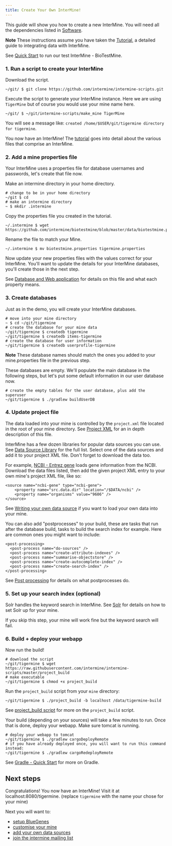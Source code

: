 ```yaml
---
title: Create Your Own InterMine!
---
```


This guide will show you how to create a new InterMine. You will need all the dependencies listed in [Software](../system-requirements/software/index.md).

**Note**
These instructions assume you have taken the [Tutorial](tutorial/index.md), a detailed guide to integrating data with InterMine.

See [Quick Start](quick-start.md) to run our test InterMine - BioTestMine.

### 1. Run a script to create your InterMine

Download the script.

```text
~/git/ $ git clone https://github.com/intermine/intermine-scripts.git
```

Execute the script to generate your InterMine instance. Here we are using `TigerMine` but of course you would use your mine name here.

```text
~/git/ $ ~/git/intermine-scripts/make_mine TigerMine
```

You will see a message like: `created /home/$USER/git/tigermine directory for tigermine`.

You now have an InterMine! The [tutorial](tutorial/index.md) goes into detail about the various files that comprise an InterMine.

### 2. Add a mine properties file

Your InterMine uses a properties file for database usernames and passwords, let's create that file now.

Make an intermine directory in your home directory.

```text
# change to be in your home directory
~/git $ cd
# make an intermine directory
~ $ mkdir .intermine
```

Copy the properties file you created in the tutorial.

```text
~/.intermine $ wget https://github.com/intermine/biotestmine/blob/master/data/biotestmine.properties 
```

Rename the file to match your Mine.

```text
~/.intermine $ mv biotestmine.properties tigermine.properties
```

Now update your new properties files with the values correct for your InterMine. You'll want to update the details for your InterMine databases, you'll create those in the next step.

See [Database and Web application](../webapp/properties/intermine-properties.md) for details on this file and what each property means.

### 3. Create databases

Just as in the demo, you will create your InterMine databases.

```text
# move into your mine directory
~ $ cd ~/git/tigermine
# create the database for your mine data
~/git/tigermine $ createdb tigermine
~/git/tigermine $ createdb items-tigermine
# create the database for user information
~/git/tigermine $ createdb userprofile-tigermine
```

**Note**
These database names should match the ones you added to your mine.properties file in the previous step.

These databases are empty. We'll populate the main database in the following steps, but let's put some default information in our user database now.

```text
# create the empty tables for the user database, plus add the superuser
~/git/tigermine $ ./gradlew buildUserDB
```

### 4. Update project file

The data loaded into your mine is controlled by the `project.xml` file located in the root of your mine directory. See [Project XML](../database/database-building/project-xml.md) for an in depth description of this file.

InterMine has a few dozen libraries for popular data sources you can use. See [Data Source Library](../database/data-sources/library/index.md) for the full list. Select one of the data sources and add it to your project XML file. Don't forget to download the data too.

For example, [NCBI - Entrez gene](../database/data-sources/library/ncbi-gene.md) loads gene information from the NCBI. Download the data files listed, then add the given project XML entry to your own mine's project XML file, like so:

```markup
<source name="ncbi-gene" type="ncbi-gene">
    <property name="src.data.dir" location="/$DATA/ncbi" />
    <property name="organisms" value="9606" />
</source>
```

See [Writing your own data source](../database/data-sources/custom/index.md) if you want to load your own data into your mine.

You can also add "postprocesses" to your build, these are tasks that run after the database build, tasks to build the search index for example. Here are common ones you might want to include:

```text
<post-processing>
  <post-process name="do-sources" />
  <post-process name="create-attribute-indexes" />
  <post-process name="summarise-objectstore" />
  <post-process name="create-autocomplete-index" />
  <post-process name="create-search-index" />
</post-processing>
```

See [Post processing](../database/database-building/post-processing/index.md) for details on what postprocesses do.

### 5. Set up your search index \(optional\)

Solr handles the keyword search in InterMine. See [Solr](../system-requirements/software/solr.md) for details on how to set Solr up for your mine.

If you skip this step, your mine will work fine but the keyword search will fail.

### 6. Build + deploy your webapp

Now run the build!

```text
# download the script
~/git/tigermine $ wget https://raw.githubusercontent.com/intermine/intermine-scripts/master/project_build
# make executable
~/git/tigermine $ chmod +x project_build
```

Run the `project_build` script from your `mine` directory:

```text
~/git/tigermine $ ./project_build -b localhost /data/tigermine-build
```

See [project\_build script](../database/database-building/build-script.md) for more on the `project_build` script.

Your build \(depending on your sources\) will take a few minutes to run. Once that is done, deploy your webapp. Make sure tomcat is running.

```text
# deploy your webapp to tomcat
~/git/tigermine $ ./gradlew cargoDeployRemote 
# if you have already deployed once, you will want to run this command instead:
~/git/tigermine $ ./gradlew cargoRedeployRemote 
```

See [Gradle - Quick Start](../system-requirements/software/gradle/index.md) for more on Gradle.

## Next steps

Congratulations! You now have an InterMine! Visit it at localhost:8080/tigermine. \(replace `tigermine` with the name your chose for your mine\)

Next you will want to:

* [setup BlueGenes](../webapp/bluegenes/index)
* [customise your mine](../web-services/intermine-properties)
* [add your own data sources](../database/data-sources/custom/index.md)
* [join the intermine mailing list](../support/mailing-list.md)

